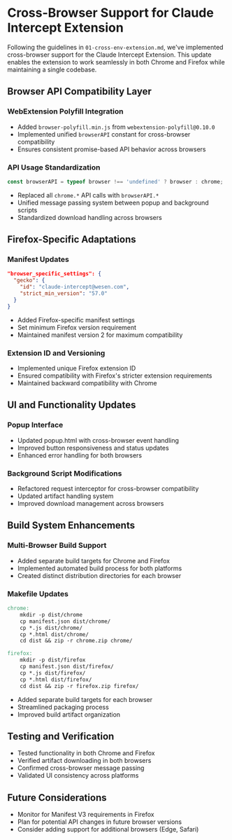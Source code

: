 # Cross-Browser Support for Claude Intercept Extension

Following the guidelines in `01-cross-env-extension.md`, we've implemented cross-browser support for the Claude Intercept Extension. This update enables the extension to work seamlessly in both Chrome and Firefox while maintaining a single codebase.

## Browser API Compatibility Layer

### WebExtension Polyfill Integration
- Added `browser-polyfill.min.js` from `webextension-polyfill@0.10.0`
- Implemented unified `browserAPI` constant for cross-browser compatibility
- Ensures consistent promise-based API behavior across browsers

### API Usage Standardization
```javascript
const browserAPI = typeof browser !== 'undefined' ? browser : chrome;
```
- Replaced all `chrome.*` API calls with `browserAPI.*`
- Unified message passing system between popup and background scripts
- Standardized download handling across browsers

## Firefox-Specific Adaptations

### Manifest Updates
```json
"browser_specific_settings": {
  "gecko": {
    "id": "claude-intercept@wesen.com",
    "strict_min_version": "57.0"
  }
}
```
- Added Firefox-specific manifest settings
- Set minimum Firefox version requirement
- Maintained manifest version 2 for maximum compatibility

### Extension ID and Versioning
- Implemented unique Firefox extension ID
- Ensured compatibility with Firefox's stricter extension requirements
- Maintained backward compatibility with Chrome

## UI and Functionality Updates

### Popup Interface
- Updated popup.html with cross-browser event handling
- Improved button responsiveness and status updates
- Enhanced error handling for both browsers

### Background Script Modifications
- Refactored request interceptor for cross-browser compatibility
- Updated artifact handling system
- Improved download management across browsers

## Build System Enhancements

### Multi-Browser Build Support
- Added separate build targets for Chrome and Firefox
- Implemented automated build process for both platforms
- Created distinct distribution directories for each browser

### Makefile Updates
```makefile
chrome:
    mkdir -p dist/chrome
    cp manifest.json dist/chrome/
    cp *.js dist/chrome/
    cp *.html dist/chrome/
    cd dist && zip -r chrome.zip chrome/

firefox:
    mkdir -p dist/firefox
    cp manifest.json dist/firefox/
    cp *.js dist/firefox/
    cp *.html dist/firefox/
    cd dist && zip -r firefox.zip firefox/
```
- Added separate build targets for each browser
- Streamlined packaging process
- Improved build artifact organization

## Testing and Verification
- Tested functionality in both Chrome and Firefox
- Verified artifact downloading in both browsers
- Confirmed cross-browser message passing
- Validated UI consistency across platforms

## Future Considerations
- Monitor for Manifest V3 requirements in Firefox
- Plan for potential API changes in future browser versions
- Consider adding support for additional browsers (Edge, Safari) 